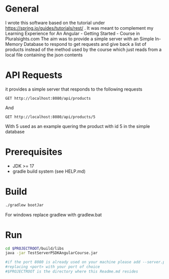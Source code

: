 # General

I wrote this software based on the tutorial under https://spring.io/guides/tutorials/rest/ .
It was meant to complement my Learning Experience for An Angular - Getting Started - Course in Pluralsights.com
The aim was to provide a simple server with an Simple In-Memory Database to respond to get requests and give back a list of products
instead of the method used by the course which just reads from a local file containing the json contents

# API Requests
it provides a simple server that responds to the following requests 

```
GET http://localhost:8080/api/products

```

And

```
GET http://localhost:8080/api/products/5

```
With 5 used as an example quering the product with id 5 in the simple database


# Prerequisites

* JDK >= 17
* gradle build system (see HELP.md)


# Build 


```sh
./gradlew bootJar 

```

For windows replace gradlew with gradlew.bat


# Run

```sh
cd $PROJECTROOT/build/libs
java -jar TestServerPSDKAngularCourse.jar

#if the port 8080 is already used on your machine please add --server.port=<port> as argument to the execution command
#replacing <port> with your port of choice
#$PROJECTROOT is the directory where this Readme.md resides
```




